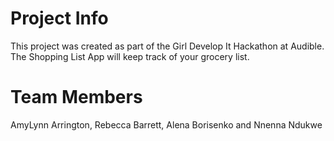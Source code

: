 # Project Info
This project was created as part of the Girl Develop It Hackathon at Audible.
The Shopping List App will keep track of your grocery list.

# Team Members
AmyLynn Arrington, Rebecca Barrett, Alena Borisenko and Nnenna Ndukwe
